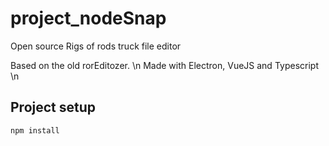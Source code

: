 # project_nodeSnap

Open source Rigs of rods truck file editor

Based on the old rorEditozer. \n
Made with Electron, VueJS and Typescript \n

## Project setup

```
npm install
```
